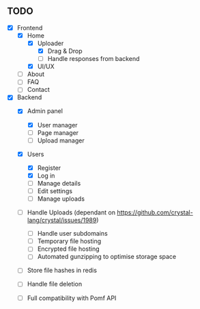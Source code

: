 TODO
----
- [X] Frontend
  - [X] Home
    - [X] Uploader
      - [X] Drag & Drop
      - [ ] Handle responses from backend
    - [X] UI/UX
  - [ ] About
  - [ ] FAQ
  - [ ] Contact
- [X] Backend
  - [X] Admin panel
    - [X] User manager 
    - [ ] Page manager
    - [ ] Upload manager
  - [X] Users
    - [X] Register
    - [X] Log in
    - [ ] Manage details
    - [ ] Edit settings
    - [ ] Manage uploads
  - [ ] Handle Uploads (dependant on https://github.com/crystal-lang/crystal/issues/1989)
    - [ ] Handle user subdomains
    - [ ] Temporary file hosting
    - [ ] Encrypted file hosting
    - [ ] Automated gunzipping to optimise storage space
  - [ ] Store file hashes in redis
  - [ ] Handle file deletion
  - [ ] Full compatibility with Pomf API
  
  

